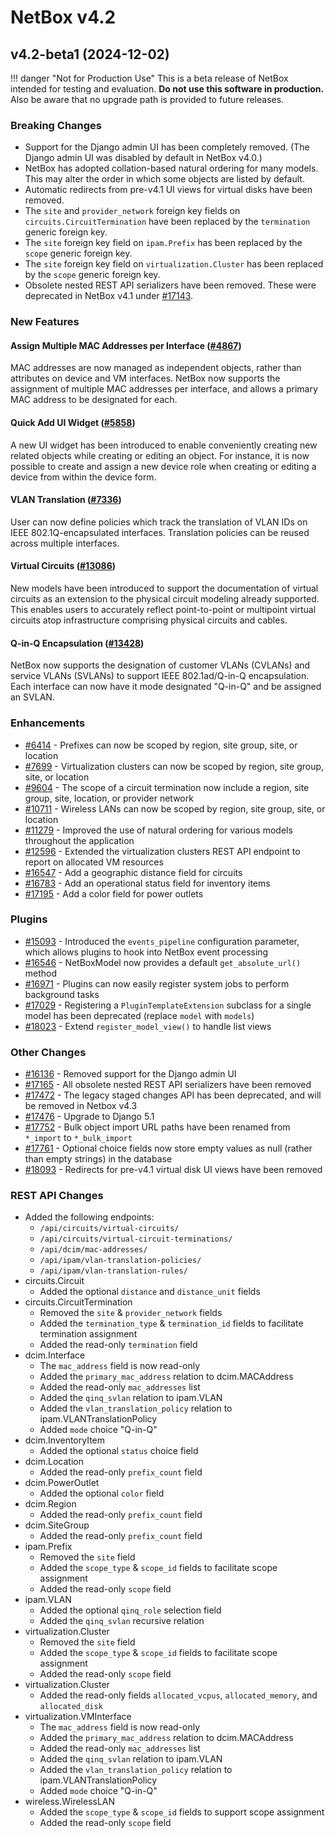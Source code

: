 # NetBox v4.2

## v4.2-beta1 (2024-12-02)

!!! danger "Not for Production Use"
    This is a beta release of NetBox intended for testing and evaluation. **Do not use this software in production.** Also be aware that no upgrade path is provided to future releases.

### Breaking Changes

* Support for the Django admin UI has been completely removed. (The Django admin UI was disabled by default in NetBox v4.0.)
* NetBox has adopted collation-based natural ordering for many models. This may alter the order in which some objects are listed by default.
* Automatic redirects from pre-v4.1 UI views for virtual disks have been removed.
* The `site` and `provider_network` foreign key fields on `circuits.CircuitTermination` have been replaced by the `termination` generic foreign key.
* The `site` foreign key field on `ipam.Prefix` has been replaced by the `scope` generic foreign key.
* The `site` foreign key field on `virtualization.Cluster` has been replaced by the `scope` generic foreign key.
* Obsolete nested REST API serializers have been removed. These were deprecated in NetBox v4.1 under [#17143](https://github.com/netbox-community/netbox/issues/17143).

### New Features

#### Assign Multiple MAC Addresses per Interface ([#4867](https://github.com/netbox-community/netbox/issues/4867))

MAC addresses are now managed as independent objects, rather than attributes on device and VM interfaces. NetBox now supports the assignment of multiple MAC addresses per interface, and allows a primary MAC address to be designated for each.

#### Quick Add UI Widget ([#5858](https://github.com/netbox-community/netbox/issues/5858))

A new UI widget has been introduced to enable conveniently creating new related objects while creating or editing an object. For instance, it is now possible to create and assign a new device role when creating or editing a device from within the device form.

#### VLAN Translation ([#7336](https://github.com/netbox-community/netbox/issues/7336))

User can now define policies which track the translation of VLAN IDs on IEEE 802.1Q-encapsulated interfaces. Translation policies can be reused across multiple interfaces.

#### Virtual Circuits ([#13086](https://github.com/netbox-community/netbox/issues/13086))

New models have been introduced to support the documentation of virtual circuits as an extension to the physical circuit modeling already supported. This enables users to accurately reflect point-to-point or multipoint virtual circuits atop infrastructure comprising physical circuits and cables.

#### Q-in-Q Encapsulation ([#13428](https://github.com/netbox-community/netbox/issues/13428))

NetBox now supports the designation of customer VLANs (CVLANs) and service VLANs (SVLANs) to support IEEE 802.1ad/Q-in-Q encapsulation. Each interface can now have it mode designated "Q-in-Q" and be assigned an SVLAN.

### Enhancements

* [#6414](https://github.com/netbox-community/netbox/issues/6414) - Prefixes can now be scoped by region, site group, site, or location
* [#7699](https://github.com/netbox-community/netbox/issues/7699) - Virtualization clusters can now be scoped by region, site group, site, or location
* [#9604](https://github.com/netbox-community/netbox/issues/9604) - The scope of a circuit termination now include a region, site group, site, location, or provider network
* [#10711](https://github.com/netbox-community/netbox/issues/10711) - Wireless LANs can now be scoped by region, site group, site, or location
* [#11279](https://github.com/netbox-community/netbox/issues/11279) - Improved the use of natural ordering for various models throughout the application
* [#12596](https://github.com/netbox-community/netbox/issues/12596) - Extended the virtualization clusters REST API endpoint to report on allocated VM resources
* [#16547](https://github.com/netbox-community/netbox/issues/16547) - Add a geographic distance field for circuits
* [#16783](https://github.com/netbox-community/netbox/issues/16783) - Add an operational status field for inventory items
* [#17195](https://github.com/netbox-community/netbox/issues/17195) - Add a color field for power outlets

### Plugins

* [#15093](https://github.com/netbox-community/netbox/issues/15093) - Introduced the `events_pipeline` configuration parameter, which allows plugins to hook into NetBox event processing
* [#16546](https://github.com/netbox-community/netbox/issues/16546) - NetBoxModel now provides a default `get_absolute_url()` method
* [#16971](https://github.com/netbox-community/netbox/issues/16971) - Plugins can now easily register system jobs to perform background tasks
* [#17029](https://github.com/netbox-community/netbox/issues/17029) - Registering a `PluginTemplateExtension` subclass for a single model has been deprecated (replace `model` with `models`)
* [#18023](https://github.com/netbox-community/netbox/issues/18023) - Extend `register_model_view()` to handle list views

### Other Changes

* [#16136](https://github.com/netbox-community/netbox/issues/16136) - Removed support for the Django admin UI
* [#17165](https://github.com/netbox-community/netbox/issues/17165) - All obsolete nested REST API serializers have been removed
* [#17472](https://github.com/netbox-community/netbox/issues/17472) - The legacy staged changes API has been deprecated, and will be removed in Netbox v4.3
* [#17476](https://github.com/netbox-community/netbox/issues/17476) - Upgrade to Django 5.1
* [#17752](https://github.com/netbox-community/netbox/issues/17752) - Bulk object import URL paths have been renamed from `*_import` to `*_bulk_import`
* [#17761](https://github.com/netbox-community/netbox/issues/17761) - Optional choice fields now store empty values as null (rather than empty strings) in the database
* [#18093](https://github.com/netbox-community/netbox/issues/18093) - Redirects for pre-v4.1 virtual disk UI views have been removed

### REST API Changes

* Added the following endpoints:
    * `/api/circuits/virtual-circuits/`
    * `/api/circuits/virtual-circuit-terminations/`
    * `/api/dcim/mac-addresses/`
    * `/api/ipam/vlan-translation-policies/`
    * `/api/ipam/vlan-translation-rules/`
* circuits.Circuit
    * Added the optional `distance` and `distance_unit` fields
* circuits.CircuitTermination
    * Removed the `site` & `provider_network` fields
    * Added the `termination_type` & `termination_id` fields to facilitate termination assignment
    * Added the read-only `termination` field
* dcim.Interface
    * The `mac_address` field is now read-only
    * Added the `primary_mac_address` relation to dcim.MACAddress
    * Added the read-only `mac_addresses` list
    * Added the `qinq_svlan` relation to ipam.VLAN
    * Added the `vlan_translation_policy` relation to ipam.VLANTranslationPolicy
    * Added `mode` choice "Q-in-Q"
* dcim.InventoryItem
    * Added the optional `status` choice field
* dcim.Location
    * Added the read-only `prefix_count` field
* dcim.PowerOutlet
    * Added the optional `color` field
* dcim.Region
    * Added the read-only `prefix_count` field
* dcim.SiteGroup
    * Added the read-only `prefix_count` field
* ipam.Prefix
    * Removed the `site` field
    * Added the `scope_type` & `scope_id` fields to facilitate scope assignment
    * Added the read-only `scope` field
* ipam.VLAN
    * Added the optional `qinq_role` selection field
    * Added the `qinq_svlan` recursive relation
* virtualization.Cluster
    * Removed the `site` field
    * Added the `scope_type` & `scope_id` fields to facilitate scope assignment
    * Added the read-only `scope` field
* virtualization.Cluster
    * Added the read-only fields `allocated_vcpus`, `allocated_memory`, and `allocated_disk`
* virtualization.VMInterface
    * The `mac_address` field is now read-only
    * Added the `primary_mac_address` relation to dcim.MACAddress
    * Added the read-only `mac_addresses` list
    * Added the `qinq_svlan` relation to ipam.VLAN
    * Added the `vlan_translation_policy` relation to ipam.VLANTranslationPolicy
    * Added `mode` choice "Q-in-Q"
* wireless.WirelessLAN
    * Added the `scope_type` & `scope_id` fields to support scope assignment
    * Added the read-only `scope` field
